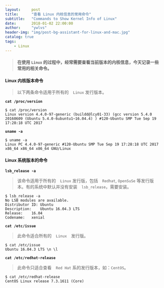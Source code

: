 ```yaml
---
layout:     post
title:      "查看 Linux 内核信息的常用命令"
subtitle:   "Commands to Show Kernel Info of Linux"
date:       2018-01-02 22:00:00
author:     "ywlvs"
header-img: "img/post-bg-assistant-for-linux-and-mac.jpg"
catalog: true
tags:
    - Linux
---
```


> #### 在使用 `Linux` 的过程中，经常需要查看当前版本的内核信息，今天记录一些常用的相关命令。

#### Linux 内核版本命令

> 以下两条命令适用于所有的　`Linux` 发行版本。

**`cat /proc/version`**

```
$ cat /proc/version
Linux version 4.4.0-97-generic (buildd@lcy01-33) (gcc version 5.4.0 20160609 (Ubuntu 5.4.0-6ubuntu1~16.04.4) ) #120-Ubuntu SMP Tue Sep 19 17:28:18 UTC 2017
```

**`uname -a`**

```
$ uname -a
Linux PC 4.4.0-97-generic #120-Ubuntu SMP Tue Sep 19 17:28:18 UTC 2017 x86_64 x86_64 x86_64 GNU/Linux
```

#### Linux 系统版本的命令

**`lsb_release -a`**

> 该命令适用于所有的　`Linux` 发行版，包括　`Redhat`, `OpenSuSe` 等发行版本。有的系统中默认并没有安装　`lsb_release`，需要安装。

```
$ lsb_release -a
No LSB modules are available.
Distributor ID: Ubuntu
Description:    Ubuntu 16.04.3 LTS
Release:    16.04
Codename:   xenial
```

**`cat /etc/issue`**

> 此命令适合所有的　`Linux`　发行版。

```
$ cat /etc/issue
Ubuntu 16.04.3 LTS \n \l
```

**`cat /etc/redhat-release`**

> 此命令只适合查看　`Red Hat` 系的发行版本，如：`CentOS`。

```
$ cat /etc/redhat-release
CentOS Linux release 7.3.1611 (Core)
```

